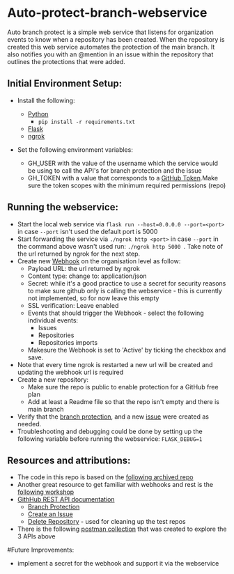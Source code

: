 # Auto-protect-branch-webservice

Auto branch protect is a simple web service that listens for organization events to know when a repository has been created. 
When the repository is created this web service automates the protection of the main branch. It also notifies you with an @mention in an issue within the repository that outlines the protections that were added.

## Initial Environment Setup:
- Install the following:
    - [Python](https://www.python.org/downloads/)
        - `pip install -r requirements.txt`
    - [Flask](https://flask.palletsprojects.com/en/2.2.x/installation/)
    - [ngrok](https://ngrok.com/download)

- Set the following environment variables:
    - GH_USER with the value of the username which the service would be using to call the API's for branch protection and the issue
    - GH_TOKEN  with a value that corresponds to a [GitHub Token](https://docs.github.com/en/authentication/keeping-your-account-and-data-secure/creating-a-personal-access-token).Make sure the token scopes with the minimum required permissions (repo)



## Running the webservice:
- Start the local web service via `flask run --host=0.0.0.0 --port=<port>` in case `--port` isn't used the default port is 5000
- Start forwarding the service via `./ngrok http <port>` in case `--port` in the command above wasn't used run: `./ngrok http 5000 `. Take note of the url returned by ngrok for the next step.
- Create new [Webhook](https://docs.github.com/en/developers/webhooks-and-events/webhooks/about-webhooks) on the organisation level as follow:
    - Payload URL: the url returned by ngrok
    - Content type: change to: application/json
    - Secret: while it's a good practice to use a secret for security reasons to make sure github only is calling the webservice - this is currently not implemented, so for now leave this empty
    - SSL verification: Leave enabled
    - Events that should trigger the Webhook - select the following individual events:
        - Issues
        - Repositories
        - Repositories imports
    - Makesure the Webhook is set to 'Active' by ticking the checkbox and save.
- Note that every time ngrok is restarted a new url will be created and updating the webhook url is required
- Create a new repository:
    - Make sure the repo is public to enable protection for a GitHub free plan
    - Add at least a Readme file so that the repo isn't empty and there is main branch
- Verify that the [branch protection](https://docs.github.com/en/repositories/configuring-branches-and-merges-in-your-repository/defining-the-mergeability-of-pull-requests/managing-a-branch-protection-rule), and a new [issue](https://docs.github.com/en/issues/tracking-your-work-with-issues/about-issues) were created as needed.
- Troubleshooting and debugging could be done by setting up the following variable before running the webservice: `FLASK_DEBUG=1`

## Resources and attributions:
- The code in this repo is based on the [following archived repo](https://github.com/zkoppert/Auto-branch-protect/blob/main/README.md)
- Another great resource to get familiar with webhooks and rest is the [following workshop](https://github.com/githubsatelliteworkshops/webhooks-with-rest)
- [GithHub REST API documentation](https://docs.github.com/en/rest?apiVersion=2022-11-28)
    - [Branch Protection](https://docs.github.com/en/rest/branches/branch-protection?apiVersion=2022-11-28)
    - [Create an Issue](https://docs.github.com/en/rest/issues/issues?apiVersion=2022-11-28#create-an-issue)
    - [Delete Repository](https://docs.github.com/en/rest/issues/issues?apiVersion=2022-11-28#create-an-issue) - used for cleaning up the test repos
- There is the following [postman collection](https://github.com/nir-gh-explore/GH-PostmanCollection) that was created to explore the 3 APIs above

#Future Improvements:
- implement a secret for the webhook and support it via the webservice